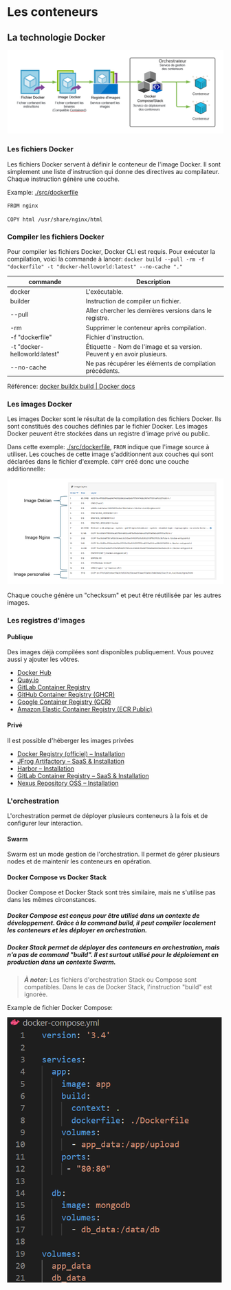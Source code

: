 # Les conteneurs
## La technologie Docker
![](./doc/images/docker%20-%20technology.png)
### Les fichiers Docker
Les fichiers Docker servent à définir le conteneur de l'image Docker. Il sont simplement une liste d'instruction qui donne des directives au compilateur. Chaque instruction génère une couche.

Example: [./src/dockerfile](./src/dockerfile)
```docekrfile
FROM nginx

COPY html /usr/share/nginx/html
```

### Compiler les fichiers Docker
Pour compiler les fichiers Docker, Docker CLI est requis. Pour exécuter la compilation, voici la commande à lancer:
`docker build --pull -rm -f "dockerfile" -t "docker-helloworld:latest" --no-cache "."`

| commande | Description |
| -------- | ----------- |
| docker | L'exécutable. |
| builder | Instruction de compiler un fichier. |
| --pull | Aller chercher les dernières versions dans le registre. |
| -rm | Supprimer le conteneur après compilation. |
| -f "dockerfile" | Fichier d'instruction. |
| -t "docker-helloworld:latest" | Étiquette - Nom de l'image et sa version. Peuvent y en avoir plusieurs. |
| --no-cache | Ne pas récupérer les éléments de compilation précédents. |
Référence: [docker buildx build \| Docker docs](https://docs.docker.com/reference/cli/docker/buildx/build/)

### Les images Docker
Les images Docker sont le résultat de la compilation des fichiers Docker. Ils sont constitués des couches définies par le fichier Docker. Les images Docker peuvent être stockées dans un registre d'image privé ou public.

Dans cette exemple: [./src/dockerfile](./src/dockerfile), `FROM` indique que l'image source à utiliser. Les couches de cette image s'additionnent aux couches qui sont déclarées dans le fichier d'exemple. `COPY` créé donc une couche additionnelle:

![](./doc/images/docker%20-%20image.png)

Chaque couche génère un "checksum" et peut être réutilisée par les autres images.

### Les registres d'images
#### Publique
Des images déjà compilées sont disponibles publiquement. Vous pouvez aussi y ajouter les vôtres.
- [Docker Hub](docker.io)
- [Quay.io](quay.io)
- [GitLab Container Registry](registry.gitlab.com)
- [GitHub Container Registry (GHCR)](ghcr.io)
- [Google Container Registry (GCR)](gcr.io)
- [Amazon Elastic Container Registry (ECR Public)](public.ecr.aws)

#### Privé
Il est possible d'héberger les images privées
- [Docker Registry (officiel) – Installation](https://docs.docker.com/registry/)
- [JFrog Artifactory – SaaS & Installation](https://jfrog.com/artifactory/)
- [Harbor – Installation](https://goharbor.io/)
- [GitLab Container Registry – SaaS & Installation](https://docs.gitlab.com/ee/user/packages/container_registry/)
- [Nexus Repository OSS – Installation](https://www.sonatype.com/products/repository-oss)

### L'orchestration
L'orchestration permet de déployer plusieurs conteneurs à la fois et de configurer leur interaction.

#### Swarm
Swarm est un mode gestion de l'orchestration. Il permet de gérer plusieurs nodes et de maintenir les conteneurs en opération.

#### Docker Compose vs Docker Stack
Docker Compose et Docker Stack sont très similaire, mais ne s'utilise pas dans les mêmes circonstances.

##### Docker Compose est conçus pour être utilisé dans un contexte de développement. Grâce à la command build, il peut compiler localement les conteneurs et les déployer en orchestration.

##### Docker Stack permet de déployer des conteneurs en orchestration, mais n'a pas de command "build". Il est surtout utilisé pour le déploiement en production dans un contexte Swarm.

> ***À noter:*** Les fichiers d'orchestration Stack ou Compose sont compatibles. Dans le cas de Docker Stack, l'instruction "build" est ignorée.

Example de fichier Docker Compose:

![](./doc/images/docker%20-%20orchestration.png)